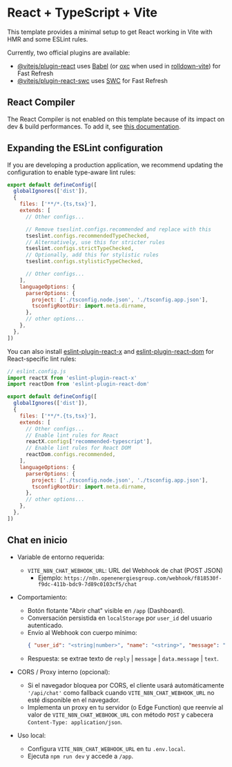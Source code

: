# React + TypeScript + Vite

This template provides a minimal setup to get React working in Vite with HMR and some ESLint rules.

Currently, two official plugins are available:

- [@vitejs/plugin-react](https://github.com/vitejs/vite-plugin-react/blob/main/packages/plugin-react) uses [Babel](https://babeljs.io/) (or [oxc](https://oxc.rs) when used in [rolldown-vite](https://vite.dev/guide/rolldown)) for Fast Refresh
- [@vitejs/plugin-react-swc](https://github.com/vitejs/vite-plugin-react/blob/main/packages/plugin-react-swc) uses [SWC](https://swc.rs/) for Fast Refresh

## React Compiler

The React Compiler is not enabled on this template because of its impact on dev & build performances. To add it, see [this documentation](https://react.dev/learn/react-compiler/installation).

## Expanding the ESLint configuration

If you are developing a production application, we recommend updating the configuration to enable type-aware lint rules:

```js
export default defineConfig([
  globalIgnores(['dist']),
  {
    files: ['**/*.{ts,tsx}'],
    extends: [
      // Other configs...

      // Remove tseslint.configs.recommended and replace with this
      tseslint.configs.recommendedTypeChecked,
      // Alternatively, use this for stricter rules
      tseslint.configs.strictTypeChecked,
      // Optionally, add this for stylistic rules
      tseslint.configs.stylisticTypeChecked,

      // Other configs...
    ],
    languageOptions: {
      parserOptions: {
        project: ['./tsconfig.node.json', './tsconfig.app.json'],
        tsconfigRootDir: import.meta.dirname,
      },
      // other options...
    },
  },
])
```

You can also install [eslint-plugin-react-x](https://github.com/Rel1cx/eslint-react/tree/main/packages/plugins/eslint-plugin-react-x) and [eslint-plugin-react-dom](https://github.com/Rel1cx/eslint-react/tree/main/packages/plugins/eslint-plugin-react-dom) for React-specific lint rules:

```js
// eslint.config.js
import reactX from 'eslint-plugin-react-x'
import reactDom from 'eslint-plugin-react-dom'

export default defineConfig([
  globalIgnores(['dist']),
  {
    files: ['**/*.{ts,tsx}'],
    extends: [
      // Other configs...
      // Enable lint rules for React
      reactX.configs['recommended-typescript'],
      // Enable lint rules for React DOM
      reactDom.configs.recommended,
    ],
    languageOptions: {
      parserOptions: {
        project: ['./tsconfig.node.json', './tsconfig.app.json'],
        tsconfigRootDir: import.meta.dirname,
      },
      // other options...
    },
  },
])
```

## Chat en inicio

- Variable de entorno requerida:
  - `VITE_N8N_CHAT_WEBHOOK_URL`: URL del Webhook de chat (POST JSON)
    - Ejemplo: `https://n8n.openenergiesgroup.com/webhook/f818530f-f9dc-411b-bdc9-7d89c0103cf5/chat`

- Comportamiento:
  - Botón flotante "Abrir chat" visible en `/app` (Dashboard).
  - Conversación persistida en `localStorage` por `user_id` del usuario autenticado.
  - Envío al Webhook con cuerpo mínimo:
    ```json
    { "user_id": "<string|number>", "name": "<string>", "message": "<string>" }
    ```
  - Respuesta: se extrae texto de `reply` | `message` | `data.message` | `text`.

- CORS / Proxy interno (opcional):
  - Si el navegador bloquea por CORS, el cliente usará automáticamente `'/api/chat'` como fallback cuando `VITE_N8N_CHAT_WEBHOOK_URL` no esté disponible en el navegador.
  - Implementa un proxy en tu servidor (o Edge Function) que reenvíe al valor de `VITE_N8N_CHAT_WEBHOOK_URL` con método `POST` y cabecera `Content-Type: application/json`.

- Uso local:
  - Configura `VITE_N8N_CHAT_WEBHOOK_URL` en tu `.env.local`.
  - Ejecuta `npm run dev` y accede a `/app`.
